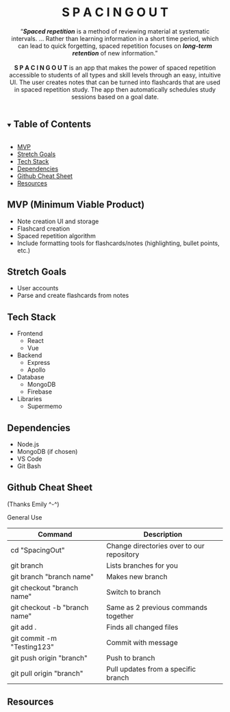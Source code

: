 <!-- PROJECT LOGO -->
<br />
<p align="center">
  <h1 align="center"><strong>S P A C I N G  O U T</strong></h1>

  <p align="center">
  “<strong><em>Spaced repetition</em></strong> is a method of reviewing material at systematic intervals. ... Rather than learning information in a short time period, which can lead to quick forgetting, spaced repetition focuses on <strong><em>long-term retention</em></strong> of new information.”
  <br>
  <br>
  <strong>S P A C I N G  O U T</strong> is an app that makes the power of spaced repetition accessible to students of all types and skill levels through an easy, intuitive UI. The user creates notes that can be turned into flashcards that are used in spaced repetition study. The app then automatically schedules study sessions based on a goal date. 
  </p>
</p>



<!-- TABLE OF CONTENTS -->
<details open="open">
  <summary><h2 style="display: inline-block">Table of Contents</h2></summary>
  <ul>
    <li><a href="#mvp-minimum-viable-product">MVP</a></li>
    <li><a href="#stretch-goals">Stretch Goals</a></li>
    <li><a href="#tech-stack">Tech Stack</a></li>
    <li><a href="#dependencies">Dependencies</a></li>
    <li><a href="#github-cheat-sheet">Github Cheat Sheet</a></li>
    <li><a href="#resources">Resources</a></li>
  </ul>
</details>



<!-- ABOUT THE PROJECT -->
## MVP (Minimum Viable Product)
- Note creation UI and storage
- Flashcard creation
- Spaced repetition algorithm
- Include formatting tools for flashcards/notes (highlighting, bullet points, etc.)

## Stretch Goals
- User accounts
- Parse and create flashcards from notes

## Tech Stack
- Frontend
  - React
  - Vue
- Backend
  - Express
  - Apollo
- Database
  - MongoDB
  - Firebase
- Libraries
  - Supermemo    

## Dependencies
- Node.js
- MongoDB (if chosen)
- VS Code
- Git Bash

## Github Cheat Sheet
(Thanks Emily ^-^)

General Use

| Command | Description |
| ------ | ------ |
| cd "SpacingOut" | Change directories over to our repository |
| git branch | Lists branches for you |
| git branch "branch name" | Makes new branch |
| git checkout "branch name" | Switch to branch |
| git checkout -b "branch name" | Same as 2 previous commands together |
| git add . | Finds all changed files |
| git commit -m "Testing123" | Commit with message |
| git push origin "branch" | Push to branch |
| git pull origin "branch" | Pull updates from a specific branch |

## Resources


